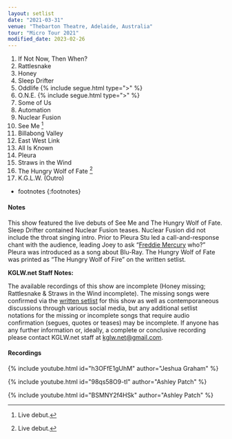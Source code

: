 ```yaml
---
layout: setlist
date: "2021-03-31"
venue: "Thebarton Theatre, Adelaide, Australia"
tour: "Micro Tour 2021"
modified_date: 2023-02-26
---
```



 1. If Not Now, Then When?
 2. Rattlesnake
 3. Honey
 4. Sleep Drifter
 5. Oddlife
    {% include segue.html type=">" %}
 6. O.N.E.
    {% include segue.html type=">" %}
 7. Some of Us
 8. Automation
 9. Nuclear Fusion
10. See Me
    [^1]
11. Billabong Valley
12. East West Link
13. All Is Known
14. Pleura
15. Straws in the Wind
16. The Hungry Wolf of Fate
    [^1]
17. K.G.L.W. (Outro)

<!--snippet-->
* footnotes
{:footnotes}

[^1]: Live debut.

#### Notes

This show featured the live debuts of See Me and The Hungry Wolf of Fate.  Sleep Drifter contained Nuclear Fusion teases.  Nuclear Fusion did not include the throat singing intro.  Prior to Pleura Stu led a call-and-response chant with the audience, leading Joey to ask “[Freddie Mercury](https://www.youtube.com/watch?v=lkbP5OPQhdQ) who?”  Pleura was introduced as a song about Blu-Ray.  The Hungry Wolf of Fate was printed as “The Hungry Wolf of Fire” on the written setlist.

**KGLW.net Staff Notes:**

The available recordings of this show are incomplete (Honey missing; Rattlesnake & Straws in the Wind incomplete). The missing songs were confirmed via the [written setlist](https://i.redd.it/k0lpjyja5dq61.png) for this show as well as contemporaneous discussions through various social media, but any additional setlist notations for the missing or incomplete songs that require audio confirmation (segues, quotes or teases) may be incomplete. If anyone has any further information or, ideally, a complete or conclusive recording please contact KGLW.net staff at [kglw.net@gmail.com](email:kglw.net@gmail.com).

#### Recordings

{% include youtube.html id="h3OFfE1gUhM" author="Jeshua Graham" %}

{% include youtube.html id="98qs58O9-tI" author="Ashley Patch" %}

{% include youtube.html id="BSMNY2f4HSk" author="Ashley Patch" %}
